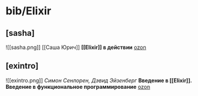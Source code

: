 # bib/Elixir

## [sasha]
![[sasha.png]]
 [[Саша Юрич]]
**[[Elixir]] в действии**
[ozon](https://www.ozon.ru/product/elixir-v-deystvii-yurich-sasha-217051443)

## [exintro]
![[exintro.png]]
*Симон Сенлорен, Дэвид Эйзенберг*
**Введение в [[Elixir]]. Введение в функциональное программирование**
[ozon](https://www.ozon.ru/product/vvedenie-v-elixir-vvedenie-v-funktsionalnoe-programmirovanie-140439544)
